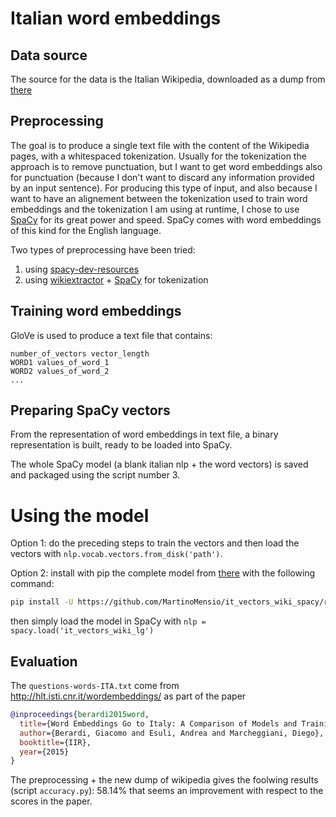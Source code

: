 # Italian word embeddings

## Data source

The source for the data is the Italian Wikipedia, downloaded as a dump from [there](dumps.wikimedia.org/itwiki/)

## Preprocessing

The goal is to produce a single text file with the content of the Wikipedia pages, with a whitespaced tokenization. Usually for the tokenization the approach is to remove punctuation, but I want to get word embeddings also for punctuation (because I don't want to discard any information provided by an input sentence). For producing this type of input, and also because I want to have an alignement between the tokenization used to train word embeddings and the tokenization I am using at runtime, I chose to use [SpaCy](https://spacy.io/) for its great power and speed. SpaCy comes with word embeddings of this kind for the English language.

Two types of preprocessing have been tried:

1. using [spacy-dev-resources](https://github.com/explosion/spacy-dev-resources)
2. using [wikiextractor](https://github.com/attardi/wikiextractor/) + [SpaCy](https://spacy.io/) for tokenization

## Training word embeddings

GloVe is used to produce a text file that contains:

```text
number_of_vectors vector_length
WORD1 values_of_word_1
WORD2 values_of_word_2
...
```

## Preparing SpaCy vectors

From the representation of word embeddings in text file, a binary representation is built, ready to be loaded into SpaCy.

The whole SpaCy model (a blank italian nlp + the word vectors) is saved and packaged using the script number 3.

# Using the model

Option 1: do the preceding steps to train the vectors and then load the vectors with `nlp.vocab.vectors.from_disk('path')`.

Option 2: install with pip the complete model from [there](https://github.com/MartinoMensio/it_vectors_wiki_spacy/releases/download/v1.0/it_vectors_wiki_lg-1.0.0.tar.gz) with the following command:
```bash
pip install -U https://github.com/MartinoMensio/it_vectors_wiki_spacy/releases/download/v1.0/it_vectors_wiki_lg-1.0.0.tar.gz
```
then simply load the model in SpaCy with `nlp = spacy.load('it_vectors_wiki_lg')`

## Evaluation

The `questions-words-ITA.txt` come from http://hlt.isti.cnr.it/wordembeddings/ as part of the paper

```bibtex
@inproceedings{berardi2015word,
  title={Word Embeddings Go to Italy: A Comparison of Models and Training Datasets.},
  author={Berardi, Giacomo and Esuli, Andrea and Marcheggiani, Diego},
  booktitle={IIR},
  year={2015}
}
```

The preprocessing + the new dump of wikipedia gives the foolwing results (script `accuracy.py`): 58.14% that seems an improvement with respect to the scores in the paper.
